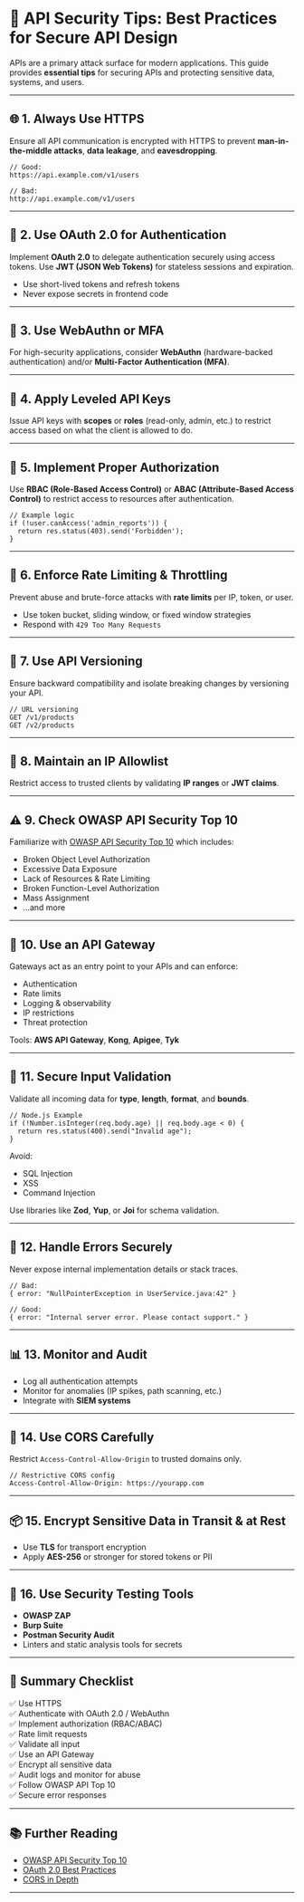 # 🔐 API Security Tips: Best Practices for Secure API Design

APIs are a primary attack surface for modern applications. This guide provides **essential tips** for securing APIs and protecting sensitive data, systems, and users.

---

## 🌐 1. Always Use HTTPS

Ensure all API communication is encrypted with HTTPS to prevent **man-in-the-middle attacks**, **data leakage**, and **eavesdropping**.

```
// Good:
https://api.example.com/v1/users

// Bad:
http://api.example.com/v1/users
```

---

## 🔑 2. Use OAuth 2.0 for Authentication

Implement **OAuth 2.0** to delegate authentication securely using access tokens. Use **JWT (JSON Web Tokens)** for stateless sessions and expiration.

- Use short-lived tokens and refresh tokens
- Never expose secrets in frontend code

---

## 🧬 3. Use WebAuthn or MFA

For high-security applications, consider **WebAuthn** (hardware-backed authentication) and/or **Multi-Factor Authentication (MFA)**.

---

## 🧩 4. Apply Leveled API Keys

Issue API keys with **scopes** or **roles** (read-only, admin, etc.) to restrict access based on what the client is allowed to do.

---

## 🚦 5. Implement Proper Authorization

Use **RBAC (Role-Based Access Control)** or **ABAC (Attribute-Based Access Control)** to restrict access to resources after authentication.

```
// Example logic
if (!user.canAccess('admin_reports')) {
  return res.status(403).send('Forbidden');
}
```

---

## 📶 6. Enforce Rate Limiting & Throttling

Prevent abuse and brute-force attacks with **rate limits** per IP, token, or user.

- Use token bucket, sliding window, or fixed window strategies
- Respond with `429 Too Many Requests`

---

## 🧱 7. Use API Versioning

Ensure backward compatibility and isolate breaking changes by versioning your API.

```
// URL versioning
GET /v1/products
GET /v2/products
```

---

## 🧾 8. Maintain an IP Allowlist

Restrict access to trusted clients by validating **IP ranges** or **JWT claims**.

---

## ⚠️ 9. Check OWASP API Security Top 10

Familiarize with [OWASP API Security Top 10](https://owasp.org/www-project-api-security/) which includes:

- Broken Object Level Authorization
- Excessive Data Exposure
- Lack of Resources & Rate Limiting
- Broken Function-Level Authorization
- Mass Assignment
- ...and more

---

## 🚪 10. Use an API Gateway

Gateways act as an entry point to your APIs and can enforce:

- Authentication
- Rate limits
- Logging & observability
- IP restrictions
- Threat protection

Tools: **AWS API Gateway**, **Kong**, **Apigee**, **Tyk**

---

## 🔧 11. Secure Input Validation

Validate all incoming data for **type**, **length**, **format**, and **bounds**.

```
// Node.js Example
if (!Number.isInteger(req.body.age) || req.body.age < 0) {
  return res.status(400).send("Invalid age");
}
```

Avoid:
- SQL Injection
- XSS
- Command Injection

Use libraries like **Zod**, **Yup**, or **Joi** for schema validation.

---

## 🧰 12. Handle Errors Securely

Never expose internal implementation details or stack traces.

```
// Bad:
{ error: "NullPointerException in UserService.java:42" }

// Good:
{ error: "Internal server error. Please contact support." }
```

---

## 📊 13. Monitor and Audit

- Log all authentication attempts
- Monitor for anomalies (IP spikes, path scanning, etc.)
- Integrate with **SIEM systems**

---

## 🧼 14. Use CORS Carefully

Restrict `Access-Control-Allow-Origin` to trusted domains only.

```
// Restrictive CORS config
Access-Control-Allow-Origin: https://yourapp.com
```

---

## 📦 15. Encrypt Sensitive Data in Transit & at Rest

- Use **TLS** for transport encryption
- Apply **AES-256** or stronger for stored tokens or PII

---

## 🧪 16. Use Security Testing Tools

- **OWASP ZAP**
- **Burp Suite**
- **Postman Security Audit**
- Linters and static analysis tools for secrets

---

## 🧠 Summary Checklist

✅ Use HTTPS  
✅ Authenticate with OAuth 2.0 / WebAuthn  
✅ Implement authorization (RBAC/ABAC)  
✅ Rate limit requests  
✅ Validate all input  
✅ Use an API Gateway  
✅ Encrypt all sensitive data  
✅ Audit logs and monitor for abuse  
✅ Follow OWASP API Top 10  
✅ Secure error responses  

---

## 📚 Further Reading

- [OWASP API Security Top 10](https://owasp.org/www-project-api-security/)
- [OAuth 2.0 Best Practices](https://oauth.net/2/)
- [CORS in Depth](https://developer.mozilla.org/en-US/docs/Web/HTTP/CORS)

---
